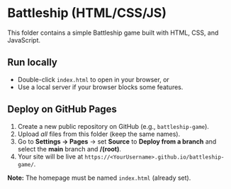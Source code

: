 # Battleship (HTML/CSS/JS)

This folder contains a simple Battleship game built with HTML, CSS, and JavaScript.

## Run locally
- Double-click `index.html` to open in your browser, or
- Use a local server if your browser blocks some features.

## Deploy on GitHub Pages
1. Create a new public repository on GitHub (e.g., `battleship-game`).
2. Upload *all* files from this folder (keep the same names).
3. Go to **Settings → Pages** → set **Source** to **Deploy from a branch** and select the **main** branch and **/(root)**.
4. Your site will be live at `https://<YourUsername>.github.io/battleship-game/`.

**Note:** The homepage must be named `index.html` (already set).
